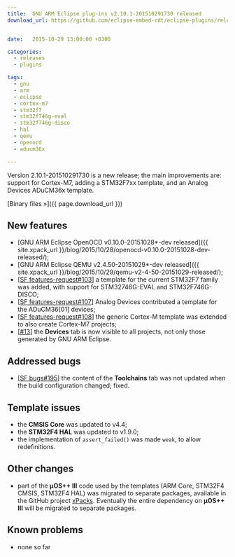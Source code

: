 ```yaml
---
title:  GNU ARM Eclipse plug-ins v2.10.1-201510291730 released
download_url: https://github.com/eclipse-embed-cdt/eclipse-plugins/releases/tag/v2.10.1-201510291730


date:   2015-10-29 13:00:00 +0300

categories:
  - releases
  - plugins

tags:
  - gnu
  - arm
  - eclipse
  - cortex-m7
  - stm32f7
  - stm32f746g-eval
  - stm32f746g-disco
  - hal
  - qemu
  - openocd
  - aducm36x

---
```


Version 2.10.1-201510291730 is a new release; the main improvements are: support for Cortex-M7, adding a STM32F7xx template, and an Analog Devices ADuCM36x template.

[Binary files »]({{ page.download_url }})

## New features

- [GNU ARM Eclipse OpenOCD v0.10.0-20151028*-dev released]({{ site.xpack_url }}/blog/2015/10/28/openocd-v0.10.0-20151028-dev-released/);
- [GNU ARM Eclipse QEMU v2.4.50-20151029*-dev released]({{ site.xpack_url }}/blog/2015/10/29/qemu-v2-4-50-20151029-released/);
-  [[SF features-request#103](https://sourceforge.net/p/gnuarmeclipse/feature-requests/103/)] a template for the current STM32F7 family was added, with support for STM32746G-EVAL and STM32F746G-DISCO;
- [[SF features-request#107](https://sourceforge.net/p/gnuarmeclipse/feature-requests/107/)] Analog Devices contributed a template for the ADuCM36[01] devices;
- [[SF features-request#108](https://sourceforge.net/p/gnuarmeclipse/feature-requests/108/)] the generic Cortex-M template was extended to also create Cortex-M7 projects;
- [[#13](https://github.com/gnu-mcu-eclipse/eclipse-plugins/issues/13)] the **Devices** tab is now visible to all projects, not only those generated by GNU ARM Eclipse.

## Addressed bugs

- [[SF bugs#195](https://sourceforge.net/p/gnuarmeclipse/bugs/195/)] the content of the **Toolchains** tab was not updated when the build configuration changed; fixed.

## Template issues

- the **CMSIS Core** was updated to v4.4;
- the **STM32F4 HAL** was updated to v1.9.0;
- the implementation of `assert_failed()` was made `weak`, to allow redefinitions.

## Other changes

- part of the **µOS++ III** code used by the templates (ARM Core, STM32F4 CMSIS, STM32F4 HAL) was migrated to separate packages, available in the GitHub project [xPacks](https://github.com/xpacks). Eventually the entire dependency on **µOS++ III** will be migrated to separate packages.

## Known problems

- none so far
